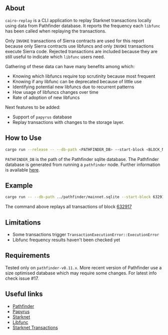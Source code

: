## About

`cairo-replay` is a CLI application to replay Starknet transactions locally using
data from Pathfinder database. It reports the frequency each `libfunc` has been
called when replaying the transactions.

Only `INVOKE` transactions of Sierra contracts are used for this report because
only Sierra contracts use libfuncs and only `INVOKE` transactions execute Sierra
code. Rejected transactions are included because they are still useful to indicate which `libfunc` users need.

Gathering of these data can have many benefits among which:

- Knowing which libfuncs require top scrutinity because most frequent
- Knowing if any libfunc can be deprecated because of little use
- Identifying potential new libfuncs due to recurrent patterns
- How usage of libfuncs changes over time
- Rate of adoption of new libfuncs

Next features to be added:

- Support of `papyrus` database
- Replay transactions with changes to the storage layer.

## How to Use

```bash
cargo run --release -- --db-path <PATHFINDER_DB> --start-block <BLOCK_NUM> --end-block <BLOCK_NUM>
```

`PATHFINDER_DB` is the path of the Pathfinder sqlite database. The Pathfinder
database is generated from running a `pathfinder` node. Further information is
available
[here](https://github.com/eqlabs/pathfinder/tree/v0.11.6?tab=readme-ov-file#database-snapshots).

## Example

```bash
cargo run -- --db-path ../pathfinder/mainnet.sqlite --start-block 632917 --end-block 632917
```

The command above replays all transactions of block [632917](https://starkscan.co/block/632917#transactions)

## Limitations

- Some transactions trigger `TransactionExecutionError::ExecutionError`
- Libfunc frequency results haven't been checked yet

## Requirements

Tested only on `pathfinder-v0.11.x`. More recent version of Pathfinder use a
size optimised database which may require some changes. For latest info check issue #17.

## Useful links

- [Pathfinder](https://github.com/eqlabs/pathfinder)
- [Papyrus](https://github.com/starkware-libs/papyrus)
- [Starknet](https://docs.starknet.io/documentation/)
- [Libfunc](https://github.com/lambdaclass/cairo_native?tab=readme-ov-file#implemented-library-functions)
- [Starknet Transactions](https://docs.starknet.io/documentation/architecture_and_concepts/Network_Architecture/transactions/)
